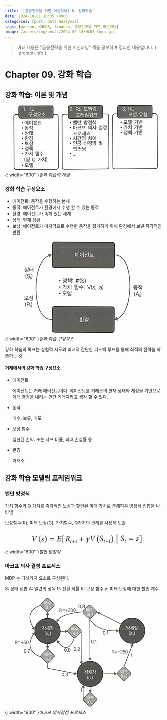 ```yaml
---
title: '[금융전략을 위한 머신러닝] 6. 강화학습'
date: 2024-10-01 16:35 +0900
categories: [post, data analysis]
tags: [python, KHUDA, finance, 금융전략을 위한 머신러닝]
image: /assets/img/posts/2024-09-18/MLDS-logo.jpg
---
```



> 아래 내용은 "금융전략을 위한 머신러닝" 책을 공부하며 정리한 내용입니다. 
{: .prompt-info }

# Chapter 09. 강화 학습
## 강화 학습: 이론 및 개념

![강화학습의개념](/assets/img/posts/2024-10-01/강화학습의개념.png){: width="600" }_강화 학습의 개념_

### 강화 학습 구성요소

- 에이전트: 동작을 수행하는 본체
- 동작: 에이전트가 환경에서 수행 할 수 있는 동작
- 환경: 에이전트가 속해 있는 세계
- 상태: 현재 상황
- 보상: 에이전트가 마지막으로 수행한 동작을 평가하기 위해 환경에서 보낸 즉각적인 반환

![강화학습구성요소](/assets/img/posts/2024-10-01/강화학습구성요소.png){: width="600" }_강화 학습 구성요소_

강하 학습의 목표는 실험적 시도와 비교적 간단한 피드백 루프를 통해 최적의 전략을 학습하는 것

#### 거래에서의 강화 학습 구성요소

- 에이전트

    에이전트는 거래 에이전트이다. 에이전트를 거래소의 현재 상태와 계정을 기반으로 거래 결정을 내리는 인간 거래자라고 생각 할 수 있다.

- 동작

    매수, 보류, 매도

- 보상 함수

    실현된 손익. 또는 샤프 비율, 최대 손실률 등 

- 환경

    거래소. 


## 강화 학습 모델링 프레임워크

### 벨만 방정식

가치 함수와 Q 가치를 즉각적인 보상과 할인된 미래 가치로 분해하흔 방정식 집합을 나타냄

보상함수(R), 미래 보상(G), 가치함수, Q가치의 관계를 사용해 도출

![벨만방정식](/assets/img/posts/2024-10-01/벨만방정식.png){: width="600" }_벨만 방정식_

### 마코프 의사 결정 프로세스

MDP 는 다섯가지 요소로 구성된다.

S: 상태 집합
A: 일련의 장독
P: 전환 확률
R: 보상 함수
y: 미래 보상에 대한 할인 계수

![마코프의사결정프로세스](/assets/img/posts/2024-10-01/마코프의사결정프로세스.png){: width="600" }_마코프 의사결정 프로세스_
